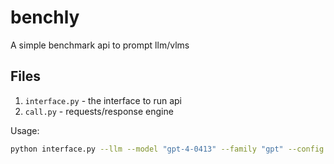 # benchly

A simple benchmark api to prompt llm/vlms

## Files


1. `interface.py` - the interface to run api
2. `call.py` - requests/response engine

Usage:
```sh
python interface.py --llm --model "gpt-4-0413" --family "gpt" --config config.json --output_dir ckpts/
```
